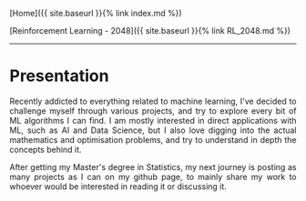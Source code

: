 [Home]({{ site.baseurl }}{% link index.md %})

[Reinforcement Learning - 2048]({{ site.baseurl }}{% link RL_2048.md %})

* * *

# Presentation

<p style="text-align: justify;">
Recently addicted to everything related to machine learning, I've decided to challenge myself through various projects, and try to explore every bit of ML algorithms I can find. I am mostly interested in direct applications with ML, such as AI and Data Science, but I also love digging into the actual mathematics and optimisation problems, and try to understand in depth the concepts behind it.
</p>

<p style="text-align: justify;">
After getting my Master's degree in Statistics, my next journey is posting as many projects as I can on my github page, to mainly share my work to whoever would be interested in reading it or discussing it.
</p>
